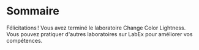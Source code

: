 # Sommaire

Félicitations ! Vous avez terminé le laboratoire Change Color Lightness. Vous pouvez pratiquer d'autres laboratoires sur LabEx pour améliorer vos compétences.

